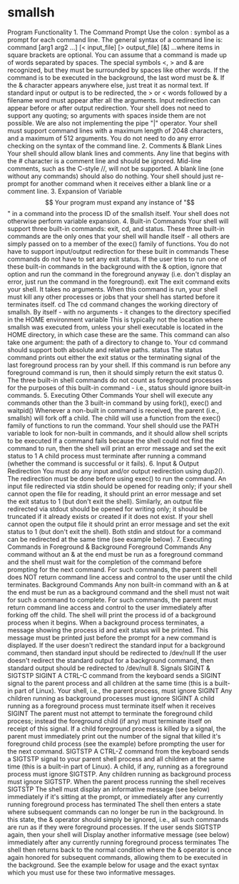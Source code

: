 # smallsh
Program Functionality 1. The Command Prompt Use the colon : symbol as a prompt for each command line.   The general syntax of a command line is:  command [arg1 arg2 ...] [&lt; input_file] [> output_file] [&amp;] …where items in square brackets are optional.  You can assume that a command is made up of words separated by spaces. The special symbols &lt;, > and &amp; are recognized, but they must be surrounded by spaces like other words. If the command is to be executed in the background, the last word must be &amp;. If the &amp; character appears anywhere else, just treat it as normal text. If standard input or output is to be redirected, the > or &lt; words followed by a filename word must appear after all the arguments. Input redirection can appear before or after output redirection. Your shell does not need to support any quoting; so arguments with spaces inside them are not possible. We are also not implementing the pipe "|" operator. Your shell must support command lines with a maximum length of 2048 characters, and a maximum of 512 arguments. You do not need to do any error checking on the syntax of the command line. 2. Comments &amp; Blank Lines Your shell should allow blank lines and comments.  Any line that begins with the # character is a comment line and should be ignored. Mid-line comments, such as the C-style //, will not be supported. A blank line (one without any commands) should also do nothing. Your shell should just re-prompt for another command when it receives either a blank line or a comment line. 3. Expansion of Variable $$ Your program must expand any instance of "$$" in a command into the process ID of the smallsh itself. Your shell does not otherwise perform variable expansion.   4. Built-in Commands Your shell will support three built-in commands: exit, cd, and status. These three built-in commands are the only ones that your shell will handle itself - all others are simply passed on to a member of the exec() family of functions.  You do not have to support input/output redirection for these built in commands These commands do not have to set any exit status. If the user tries to run one of these built-in commands in the background with the &amp; option, ignore that option and run the command in the foreground anyway (i.e. don't display an error, just run the command in the foreground). exit The exit command exits your shell. It takes no arguments. When this command is run, your shell must kill any other processes or jobs that your shell has started before it terminates itself.  cd The cd command changes the working directory of smallsh.  By itself - with no arguments - it changes to the directory specified in the HOME environment variable This is typically not the location where smallsh was executed from, unless your shell executable is located in the HOME directory, in which case these are the same. This command can also take one argument: the path of a directory to change to. Your cd command should support both absolute and relative paths. status The status command prints out either the exit status or the terminating signal of the last foreground process ran by your shell.  If this command is run before any foreground command is run, then it should simply return the exit status 0. The three built-in shell commands do not count as foreground processes for the purposes of this built-in command - i.e., status should ignore built-in commands. 5. Executing Other Commands Your shell will execute any commands other than the 3 built-in command by using fork(), exec() and waitpid()  Whenever a non-built in command is received, the parent (i.e., smallsh) will fork off a child. The child will use a function from the exec() family of functions to run the command. Your shell should use the PATH variable to look for non-built in commands, and it should allow shell scripts to be executed If a command fails because the shell could not find the command to run, then the shell will print an error message and set the exit status to 1 A child process must terminate after running a command (whether the command is successful or it fails). 6. Input &amp; Output Redirection You must do any input and/or output redirection using dup2(). The redirection must be done before using exec() to run the command.  An input file redirected via stdin should be opened for reading only; if your shell cannot open the file for reading, it should print an error message and set the exit status to 1 (but don't exit the shell). Similarly, an output file redirected via stdout should be opened for writing only; it should be truncated if it already exists or created if it does not exist. If your shell cannot open the output file it should print an error message and set the exit status to 1 (but don't exit the shell). Both stdin and stdout for a command can be redirected at the same time (see example below). 7. Executing Commands in Foreground &amp; Background Foreground Commands Any command without an &amp; at the end must be run as a foreground command and the shell must wait for the completion of the command before prompting for the next command. For such commands, the parent shell does NOT return command line access and control to the user until the child terminates.  Background Commands Any non built-in command with an &amp; at the end must be run as a background command and the shell must not wait for such a command to complete. For such commands, the parent must return command line access and control to the user immediately after forking off the child.  The shell will print the process id of a background process when it begins. When a background process terminates, a message showing the process id and exit status will be printed. This message must be printed just before the prompt for a new command is displayed. If the user doesn't redirect the standard input for a background command, then standard input should be redirected to /dev/null If the user doesn't redirect the standard output for a background command, then standard output should be redirected to /dev/null 8. Signals SIGINT &amp; SIGTSTP SIGINT A CTRL-C command from the keyboard sends a SIGINT signal to the parent process and all children at the same time (this is a built-in part of Linux).  Your shell, i.e., the parent process, must ignore SIGINT Any children running as background processes must ignore SIGINT A child running as a foreground process must terminate itself when it receives SIGINT The parent must not attempt to terminate the foreground child process; instead the foreground child (if any) must terminate itself on receipt of this signal. If a child foreground process is killed by a signal, the parent must immediately print out the number of the signal that killed it's foreground child process (see the example) before prompting the user for the next command. SIGTSTP A CTRL-Z command from the keyboard sends a SIGTSTP signal to your parent shell process and all children at the same time (this is a built-in part of Linux).  A child, if any, running as a foreground process must ignore SIGTSTP. Any children running as background process must ignore SIGTSTP. When the parent process running the shell receives SIGTSTP The shell must display an informative message (see below) immediately if it's sitting at the prompt, or immediately after any currently running foreground process has terminated The shell then enters a state where subsequent commands can no longer be run in the background. In this state, the &amp; operator should simply be ignored, i.e., all such commands are run as if they were foreground processes. If the user sends SIGTSTP again, then your shell will Display another informative message (see below) immediately after any currently running foreground process terminates The shell then returns back to the normal condition where the &amp; operator is once again honored for subsequent commands, allowing them to be executed in the background. See the example below for usage and the exact syntax which you must use for these two informative messages.
